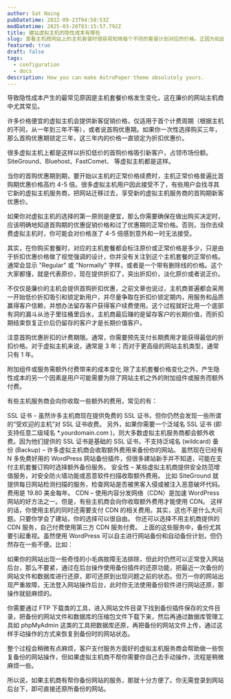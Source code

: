 ```yaml
---
author: Sat Naing
pubDatetime: 2022-09-23T04:58:53Z
modDatetime: 2025-03-20T03:15:57.792Z
title: 建站虚拟主机的隐性成本有哪些
slug: 查看主机商网站上的主机套餐时很容易知晓每个不同的套餐计划对应的价格。正因为如此，我们很容易认为这个价格就是要付出的全部成本。
featured: true
draft: false
tags:
  - configuration
  - docs
description: How you can make AstroPaper theme absolutely yours.
---
```

导致隐性成本产生的最常见原因是主机套餐价格发生变化，这在廉价的网站主机商中尤其常见。

许多价格便宜的虚拟主机会提供新客促销价格，仅适用于首个计费周期（根据主机的不同，从一年到三年不等），或者说首购优惠期。如果你一次性选择购买三年，那么首购优惠期锁定三年，这三年内的价格一直锁定为折扣优惠价。

很多虚拟主机上都是这样以折扣低价的首购价格吸引新客户，占领市场份额。SiteGround、Bluehost、FastComet、 等虚拟主机都是这样。

当你的首购优惠期到期，要开始以主机的正常价格续费时，主机正常价格普遍比首购期优惠价格高约 4-5 倍。很多虚拟主机用户因此接受不了，有些用户会找寻其它新的虚拟主机服务商，把网站迁移过去，享受新的虚拟主机服务商的首购期新客优惠价。

如果你对虚拟主机的选择的第一原则是便宜，那么你需要确保在做出购买决定时，应该明确地知道首购期的优惠促销价格和过了优惠期的正常价格。否则，当你去续费虚拟主机时，你可能会对价格涨了 4-5 倍感到意外和一时无法接受。

其实，在你购买套餐时，对应的主机套餐都会标注原价或正常价格是多少，只是由于折扣优惠价格做了视觉强调的设计，你并没有关注到这个主机套餐的正常价格。通常会显示 "Regular" 或 "Normally" 字样，或者是一个带有删除线的价格。这个大家都懂，就是代表原价，现在提供折扣了，突出折扣价，淡化原价或者说正价。

不仅仅是廉价的主机会提供首购折扣优惠，之前文章也说过，主机商普遍都会采用一开始低价折扣吸引和锁定新用户，并尽量争取在折扣价锁定期内，用服务和品质赢得客户信赖，并想办法留存客户获得客户续费使用。这个过程就好比用一个底部有洞的漏斗从池子里往桶里舀水，主机商最后赚的是留存客户的长期价值，而折扣期结束恢复正价后仍留存的客户才是长期价值客户。

注意首购优惠折扣的计费期限。通常，你需要预先支付长期费用才能获得最低的折扣价格。对于虚拟主机来说，通常是 3 年；而对于更高级的网站主机类型，通常只有 1 年。

附加组件或服务需额外付费带来的成本变化
除了主机套餐价格变化之外，产生隐性成本的另一个因素是用户可能需要为除了网站主机之外的附加组件或服务而额外付费。

有些主机服务商会向你收取一些额外的费用，常见的有：

SSL 证书 - 虽然许多主机商现在提供免费的 SSL 证书，但你仍然会发现一些所谓的“受欢迎的主机”对 SSL 证书收费。
另外，如果你需要一个泛域名 SSL 证书 (即支持任意二级域名 *.yourdomain.com )，则大多数虚拟主机服务商都会额外收费。因为他们提供的 SSL 证书是基础的 SSL 证书，不支持泛域名 (wildcard)
备份 (Backup) – 许多虚拟主机商会收取额外费用来备份你的网站。
虽然现在已经有 N 多免费好用的 WordPress 网站备份插件，但很多建站新手并不知道，可能在支付主机套餐订购时选择额外备份服务。
安全性 – 某些虚拟主机商提供安全防范增值服务，对安全防火墙功能或恶意软件扫描收取额外费用。
比如 SiteGround 就提供每日网站检测扫描的服务，检查网站是否被黑客入侵或被注入恶意破坏代码。费用是 19.80 美金每年。
CDN – 使用内容分发网络（CDN）是加速 WordPress 网站的好方法之一。但是，有些主机商会向你收取额外费用才能使用 CDN。
这样的话，你使用主机的同时还需要支付 CDN 的相关费用。其实，这也不是什么大问题。只要你学会了建站，你的选择可以很自由。
你还可以选择不用主机商提供的 CDN 服务，自己付费使用第三方 CDN 服务付费。
上面的这些服务中，备份尤其要引起重视。虽然使用 WordPress 可以自主进行网站备份和自动备份计划，但仍然存在一些不便。比如：

如果你的网站出现一些奇怪的小毛病故障无法排除，但此时仍然可以正常登入网站后台，那么不要紧，通过在后台操作使用备份插件的还原功能，把最近一次备份的网站文件和数据库进行还原，即可还原到出现问题之前的状态。但万一你的网站出现严重故障，无法登入网站操作后台，此时你无法使用备份软件进行网站还原，那操作就挺麻烦的。

你需要通过 FTP 下载类的工具，进入网站文件目录下找到备份插件保存的文件目录，把备份的网站文件和数据库的压缩包文件下载下来，然后再通过数据库管理工具如 phpMyAdmin 这类的工具把数据库还原，再把备份的网站文件上传，通过这样手动操作的方式来恢复到备份时的网站状态。

整个过程会稍微有点麻烦，客户支付服务方面好的虚拟主机服务商会帮助做一些恢复备份的网站操作，但如果虚拟主机商不帮你需要你自己去手动操作，流程是稍微麻烦一些。

所以说，如果主机商有帮你备份网站的服务，那就十分方便了。你无需登录到网站后台下，即可直接还原所备份的网站。
